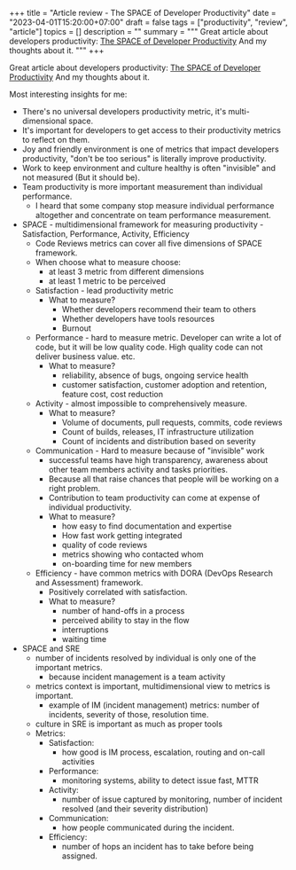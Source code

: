+++
title = "Article review - The SPACE of Developer Productivity"
date = "2023-04-01T15:20:00+07:00"
draft = false
tags = ["productivity", "review", "article"]
topics = []
description = ""
summary = """
Great article about developers productivity:
[The SPACE of Developer Productivity](https://queue.acm.org/detail.cfm?id=3454124)
And my thoughts about it.
"""
+++

Great article about developers productivity:
[The SPACE of Developer Productivity](https://queue.acm.org/detail.cfm?id=3454124)
And my thoughts about it.

Most interesting insights for me:

* There's no universal developers productivity metric, it's multi-dimensional space.
* It's important for developers to get access to their productivity metrics to reflect on them.
* Joy and friendly environment is one of metrics that impact developers productivity, "don't be too serious" is literally improve productivity.
* Work to keep environment and culture healthy is often "invisible" and not measured (But it should be).
* Team productivity is more important measurement than individual performance.
  * I heard that some company stop measure individual performance altogether and concentrate on team performance measurement.
* SPACE - multidimensional framework for measuring productivity - Satisfaction, Performance, Activity, Efficiency
  * Code Reviews metrics can cover all five dimensions of SPACE framework.
  * When choose what to measure choose:
    * at least 3 metric from different dimensions
    * at least 1 metric to be perceived
  * Satisfaction - lead productivity metric
    * What to measure?
      * Whether developers recommend their team to others
      * Whether developers have tools resources
      * Burnout
  * Performance - hard to measure metric. Developer can write a lot of code, but it will be low quality code. High quality code can not deliver business value. etc.
    * What to measure?
      * reliability, absence of bugs, ongoing service health
      * customer satisfaction, customer adoption and retention, feature cost, cost reduction
  * Activity - almost impossible to comprehensively measure.
    * What to measure?
      * Volume of documents, pull requests, commits, code reviews
      * Count of builds, releases, IT infrastructure utilization
      * Count of incidents and distribution based on severity
  * Communication - Hard to measure because of "invisible" work
    * successful teams have high transparency, awareness about other team members activity and tasks priorities. 
    * Because all that raise chances that people will be working on a right problem.
    * Contribution to team productivity can come at expense of individual productivity.
    * What to measure?
      * how easy to find documentation and expertise
      * How fast work getting integrated
      * quality of code reviews
      * metrics showing who contacted whom
      * on-boarding time for new members
  * Efficiency - have common metrics with DORA (DevOps Research and Assessment) framework.
    * Positively correlated with satisfaction.
    * What to measure?
      * number of hand-offs in a process
      * perceived ability to stay in the flow
      * interruptions
      * waiting time
* SPACE and SRE
  * number of incidents resolved by individual is only one of the important metrics.
    * because incident management is a team activity
  * metrics context is important, multidimensional view to metrics is important.
    * example of IM (incident management) metrics: number of incidents, severity of those, resolution time.
  * culture in SRE is important as much as proper tools
  * Metrics:
    * Satisfaction:
      * how good is IM process, escalation, routing and on-call activities
    * Performance:
      * monitoring systems, ability to detect issue fast, MTTR
    * Activity:
      * number of issue captured by monitoring, number of incident resolved (and their severity distribution)
    * Communication:
      * how people communicated during the incident.
    * Efficiency:
      * number of hops an incident has to take before being assigned.

